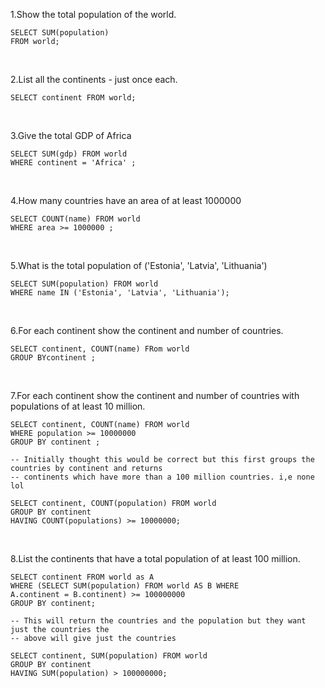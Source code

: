 1.Show the total population of the world.
```
SELECT SUM(population)
FROM world;
```
<br>

2.List all the continents - just once each.
```
SELECT continent FROM world;
```
<br>

3.Give the total GDP of Africa
```
SELECT SUM(gdp) FROM world
WHERE continent = 'Africa' ;
```
<br>

4.How many countries have an area of at least 1000000
```
SELECT COUNT(name) FROM world
WHERE area >= 1000000 ;
```
<br>

5.What is the total population of ('Estonia', 'Latvia', 'Lithuania')
```
SELECT SUM(population) FROM world
WHERE name IN ('Estonia', 'Latvia', 'Lithuania');
```
<br>

6.For each continent show the continent and number of countries.
```
SELECT continent, COUNT(name) FRom world
GROUP BYcontinent ;
```
<br>

7.For each continent show the continent and number of countries with populations of at least 10 million.
```
SELECT continent, COUNT(name) FROM world
WHERE population >= 10000000
GROUP BY continent ;

-- Initially thought this would be correct but this first groups the countries by continent and returns 
-- continents which have more than a 100 million countries. i,e none lol

SELECT continent, COUNT(population) FROM world
GROUP BY continent 
HAVING COUNT(populations) >= 10000000;

```
<br>

8.List the continents that have a total population of at least 100 million.
```
SELECT continent FROM world as A
WHERE (SELECT SUM(population) FROM world AS B WHERE
A.continent = B.continent) >= 100000000
GROUP BY continent;

-- This will return the countries and the population but they want just the countries the
-- above will give just the countries

SELECT continent, SUM(population) FROM world
GROUP BY continent 
HAVING SUM(population) > 100000000;

```


